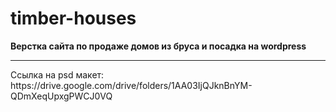 # timber-houses
<b>Верстка сайта по продаже домов из бруса и посадка на wordpress</b>
<hr>
Ссылка на psd макет: https://drive.google.com/drive/folders/1AA03IjQJknBnYM-QDmXeqUpxgPWCJ0VQ

